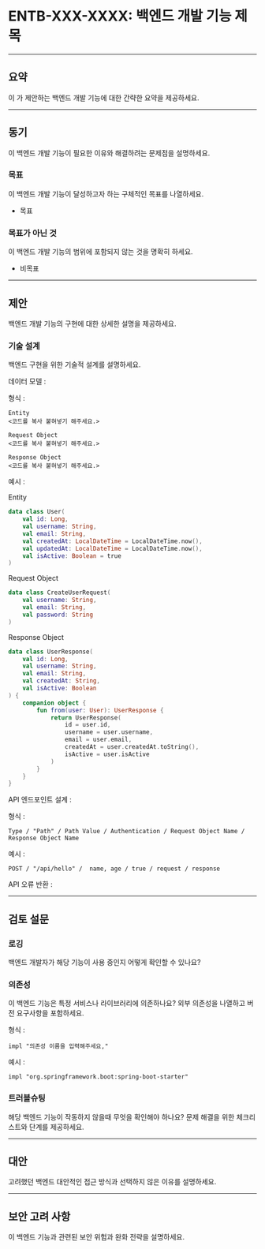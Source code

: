 # ENTB-XXX-XXXX: 백엔드 개발 기능 제목

---
## 요약
이 가 제안하는 백엔드 개발 기능에 대한 간략한 요약을 제공하세요.

---
## 동기
이 백엔드 개발 기능이 필요한 이유와 해결하려는 문제점을 설명하세요.

### 목표
이 백엔드 개발 기능이 달성하고자 하는 구체적인 목표를 나열하세요.
- 목표

### 목표가 아닌 것
이 백엔드 개발 기능의 범위에 포함되지 않는 것을 명확히 하세요.
- 비목표

---
## 제안
백엔드 개발 기능의 구현에 대한 상세한 설명을 제공하세요.

### 기술 설계
백엔드 구현을 위한 기술적 설계를 설명하세요.

데이터 모델 :

형식 :
```
Entity
<코드를 복사 붙혀넣기 해주세요.>
```
```
Request Object
<코드를 복사 붙혀넣기 해주세요.>
```
```
Response Object
<코드를 복사 붙혀넣기 해주세요.>
```

예시 :


Entity
```kotlin
data class User(
    val id: Long,
    val username: String,
    val email: String,
    val createdAt: LocalDateTime = LocalDateTime.now(),
    val updatedAt: LocalDateTime = LocalDateTime.now(),
    val isActive: Boolean = true
)
```

Request Object
```kotlin
data class CreateUserRequest(
    val username: String,
    val email: String,
    val password: String
)
```

Response Object
```kotlin
data class UserResponse(
    val id: Long,
    val username: String,
    val email: String,
    val createdAt: String,
    val isActive: Boolean
) {
    companion object {
        fun from(user: User): UserResponse {
            return UserResponse(
                id = user.id,
                username = user.username,
                email = user.email,
                createdAt = user.createdAt.toString(),
                isActive = user.isActive
            )
        }
    }
}
```

API 엔드포인트 설계 :

형식 :
```
Type / "Path" / Path Value / Authentication / Request Object Name / Response Object Name
```

예시 :
```
POST / "/api/hello" /  name, age / true / request / response
```

API 오류 반환 :


---
## 검토 설문

### 로깅
백엔드 개발자가 해당 기능이 사용 중인지 어떻게 확인할 수 있나요?

### 의존성
이 백엔드 기능은 특정 서비스나 라이브러리에 의존하나요?
외부 의존성을 나열하고 버전 요구사항을 포함하세요.

형식 :
```
impl "의존성 이름을 입력해주세요,"
```

예시 :
```
impl "org.springframework.boot:spring-boot-starter"
```

### 트러블슈팅
해당 백엔드 기능이 작동하지 않을때 무엇을 확인해야 하나요?
문제 해결을 위한 체크리스트와 단계를 제공하세요.

---
## 대안
고려했던 백엔드 대안적인 접근 방식과 선택하지 않은 이유를 설명하세요.

---
## 보안 고려 사항
이 백엔드 기능과 관련된 보안 위험과 완화 전략을 설명하세요.